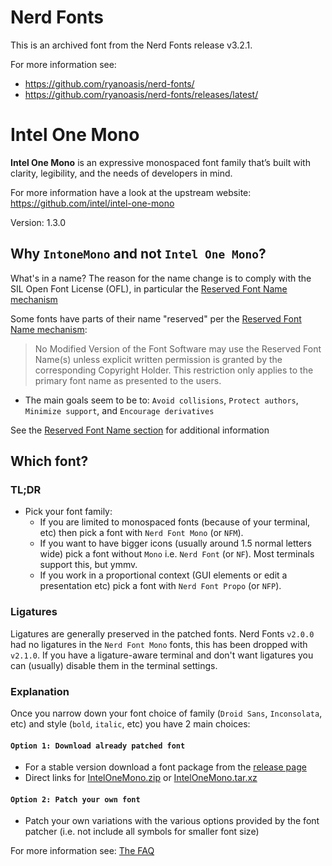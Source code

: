 # Nerd Fonts

This is an archived font from the Nerd Fonts release v3.2.1.

For more information see:
* https://github.com/ryanoasis/nerd-fonts/
* https://github.com/ryanoasis/nerd-fonts/releases/latest/

# Intel One Mono

**Intel One Mono** is an expressive monospaced font family that’s built with clarity, legibility, and the needs of developers in mind.

For more information have a look at the upstream website: https://github.com/intel/intel-one-mono

Version: 1.3.0

## Why `IntoneMono` and not `Intel One Mono`?

What's in a name? The reason for the name change is to comply with the SIL Open Font License (OFL), in particular the [Reserved Font Name mechanism][SIL-RFN]

Some fonts have parts of their name "reserved" per the [Reserved Font Name mechanism][SIL-RFN]:
> No Modified Version of the Font Software may use the Reserved Font
> Name(s) unless explicit written permission is granted by the corresponding
> Copyright Holder. This restriction only applies to the primary font name as
> presented to the users.

- The main goals seem to be to: `Avoid collisions`, `Protect authors`, `Minimize support`, and `Encourage derivatives`

See the [Reserved Font Name section][SIL-RFN] for additional information

## Which font?

### TL;DR

* Pick your font family:
  * If you are limited to monospaced fonts (because of your terminal, etc) then pick a font with `Nerd Font Mono` (or `NFM`).
  * If you want to have bigger icons (usually around 1.5 normal letters wide) pick a font without `Mono` i.e. `Nerd Font` (or `NF`). Most terminals support this, but ymmv.
  * If you work in a proportional context (GUI elements or edit a presentation etc) pick a font with `Nerd Font Propo` (or `NFP`).

### Ligatures

Ligatures are generally preserved in the patched fonts.
Nerd Fonts `v2.0.0` had no ligatures in the `Nerd Font Mono` fonts, this has been dropped with `v2.1.0`.
If you have a ligature-aware terminal and don't want ligatures you can (usually) disable them in the terminal settings.

### Explanation

Once you narrow down your font choice of family (`Droid Sans`, `Inconsolata`, etc) and style (`bold`, `italic`, etc) you have 2 main choices:

#### `Option 1: Download already patched font`

 * For a stable version download a font package from the [release page](https://github.com/ryanoasis/nerd-fonts/releases)
 * Direct links for [IntelOneMono.zip](https://github.com/ryanoasis/nerd-fonts/releases/latest/download/IntelOneMono.zip) or [IntelOneMono.tar.xz](https://github.com/ryanoasis/nerd-fonts/releases/latest/download/IntelOneMono.tar.xz)

#### `Option 2: Patch your own font`

 * Patch your own variations with the various options provided by the font patcher (i.e. not include all symbols for smaller font size)

For more information see: [The FAQ](https://github.com/ryanoasis/nerd-fonts/wiki/FAQ-and-Troubleshooting#which-font)

[SIL-RFN]:http://scripts.sil.org/cms/scripts/page.php?item_id=OFL_web_fonts_and_RFNs#14cbfd4a

